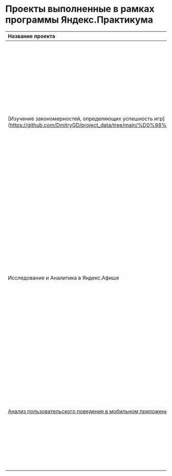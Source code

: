 # Проекты выполненные в рамках программы Яндекс.Практикума
|Название проекта       | Описание               | Библиотеки               |
| :-------------------- | :--------------------- |:---------------------------|
|[Изучение закономерностей, определяющих успешность игр] (https://github.com/DmitryGD/project_data/tree/main/%D0%98%D0%B7%D1%83%D1%87%D0%B5%D0%BD%D0%B8%D0%B5%20%20%D1%83%D1%81%D0%BF%D0%B5%D1%88%D0%BD%D0%BE%D1%81%D1%82%D0%B8%20%D0%B8%D0%B3%D1%80)| Исследование датасета с информацией о выпущенных играх. Анализ и определение времени жизни покалений игровых консолей. изучение  жанров пользуюшихся попрулярностью в регионах. Проверка гипотез о равенстве среднего рейтинга платформ, и гипотиз о среднем рейтенге жанров |*pandas, matplotlib.pyplot, seaborn, math*                     |
| Исследование и Аналитика в Яндекс.Афише |Используя данные Яндекс.Афише изучаем основные метрики для продукта LTV, CAC, ROI, retention. Выясняем зависимоть пиков покупок от дня недели, месяца, времени года. Визуализируем, делаем выводы. Рассматриваем возможные вариатны разития для данного продукта.| *pandas, numpy, matplotlib.pyplot, seaborn* |
| [Анализ пользовательского поведения в мобильном приложении](https://github.com/DmitryGD/project_data/tree/main/%D0%90%D0%BD%D0%B0%D0%BB%D0%B8%D0%B7%20%D0%B2%20%D0%BC%D0%BE%D0%B1%D0%B8%D0%BB%D1%8C%D0%BD%D0%BE%D0%BC%20%D0%BF%D1%80%D0%B8%D0%BB%D0%BE%D0%B6%D0%B5%D0%BD%D0%B8%D0%B8)| Исследование данных и подготовка их для проведения А\В тестирования. Построние событийных воронок. сравнение результатов проведенных тестов  групп А1, А2 и В. Принятие решений после окончание теста.| *pandas, numpy, matplotlib.pyplot, seaborn*|
